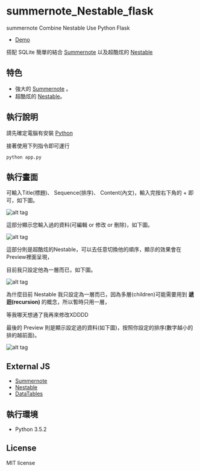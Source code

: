 # summernote_Nestable_flask
summernote Combine Nestable Use Python Flask

* [Demo](https://youtu.be/UhjntU5Ql4U)  

搭配 SQLite 簡單的結合 [Summernote](http://summernote.org/) 以及超酷炫的 [Nestable](http://dbushell.github.io/Nestable/)
 
## 特色
* 強大的 [Summernote](http://summernote.org/) 。
* 超酷炫的 [Nestable](http://dbushell.github.io/Nestable/)。

## 執行說明
請先確定電腦有安裝 [Python](https://www.python.org/)

接著使用下列指令即可運行
``` 
python app.py
```

## 執行畫面
可輸入Title(標題)、 Sequence(排序)、 Content(內文)，輸入完按右下角的 + 即可，如下圖。

![alt tag](http://i.imgur.com/22yy6zS.jpg)

這部分顯示您輸入過的資料(可編輯 or 修改 or 刪除)，如下圖。

![alt tag](http://i.imgur.com/AzvxTSD.jpg)

這部分則是超酷炫的Nestable，可以去任意切換他的順序，顯示的效果會在Preview裡面呈現，

目前我只設定他為一層而已，如下圖。

![alt tag](http://i.imgur.com/8HkyCv3.jpg)

為什麼目前 Nestable 我只設定為一層而已，因為多層(children)可能需要用到 <b>遞迴(recursion) </b> 的概念，所以暫時只用一層，

等我哪天想通了我再來修改XDDDD

最後的 Preview 則是顯示設定過的資料(如下圖)，按照你設定的排序(數字越小的排的越前面)。

![alt tag](http://i.imgur.com/4jN7rYT.jpg)


## External JS
* [Summernote](http://summernote.org/)
* [Nestable](http://dbushell.github.io/Nestable/)
* [DataTables](https://datatables.net/)

## 執行環境
* Python 3.5.2

## License
MIT license
